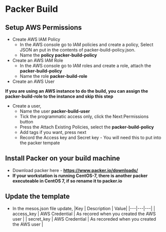 # Packer Build
## Setup AWS Permissions
- Create AWS IAM Policy 
  - In the AWS console go to IAM policies and create a policy, Select JSON an put in the contents of packer-build-policy.json.
  - Name the **policy packer-build-policy**
- Create an AWS IAM Role
  - In the AWS console go to IAM roles and create a role, attach the **packer-build-policy**
  - Name the role **packer-build-role**
- Create an AWS User

**If you are using an AWS instance to do the build, you can assign the packer-build-role to the instance and skip this step**

- Create a user, 
  - Name the user **packer-build-user**
  - Tick the programmatic access only, click the Next:Permissions button
  - Press the Attach Existing Policies, select the **packer-build-policy**
  - Add tags if you want, press next
  - Record the Access key and Secret key - You will need this to put into the packer tempate
## Install Packer on your build machine
- Download packer here - **https://www.packer.io/downloads/**
- **If your workstation is running CentOS-7, there is another packer executeable in CentOS 7, if so rename it to packer.io**
## Update the template
- In the mesos.json file update,
|Key | Description | Value|
|---|---|---|
| access_key | AWS Credential | As recored when you created the AWS user |
| secret_key | AWS Credential | As recoreded when you created the AWS user |

